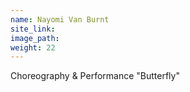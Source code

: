 ```yaml
---
name: Nayomi Van Burnt
site_link:
image_path:
weight: 22
---
```



Choreography & Performance "Butterfly"